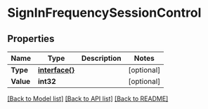 # SignInFrequencySessionControl

## Properties

Name | Type | Description | Notes
------------ | ------------- | ------------- | -------------
**Type** | [**interface{}**](.md) |  | [optional] 
**Value** | **int32** |  | [optional] 

[[Back to Model list]](../README.md#documentation-for-models) [[Back to API list]](../README.md#documentation-for-api-endpoints) [[Back to README]](../README.md)


